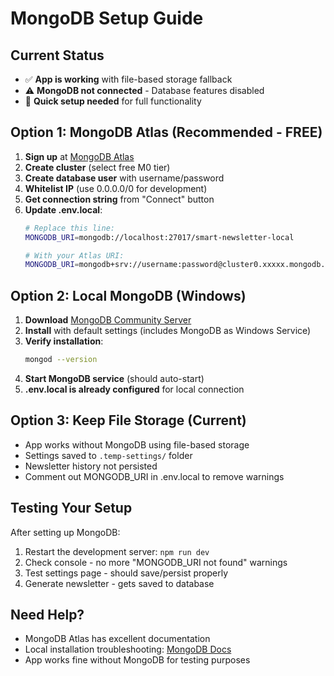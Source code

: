 # MongoDB Setup Guide

## Current Status
- ✅ **App is working** with file-based storage fallback
- ⚠️ **MongoDB not connected** - Database features disabled  
- 🔧 **Quick setup needed** for full functionality

## Option 1: MongoDB Atlas (Recommended - FREE)

1. **Sign up** at [MongoDB Atlas](https://cloud.mongodb.com)
2. **Create cluster** (select free M0 tier)
3. **Create database user** with username/password
4. **Whitelist IP** (use 0.0.0.0/0 for development)
5. **Get connection string** from "Connect" button
6. **Update .env.local**:
   ```bash
   # Replace this line:
   MONGODB_URI=mongodb://localhost:27017/smart-newsletter-local
   
   # With your Atlas URI:
   MONGODB_URI=mongodb+srv://username:password@cluster0.xxxxx.mongodb.net/smart-newsletter?retryWrites=true&w=majority
   ```

## Option 2: Local MongoDB (Windows)

1. **Download** [MongoDB Community Server](https://www.mongodb.com/try/download/community)
2. **Install** with default settings (includes MongoDB as Windows Service)
3. **Verify installation**:
   ```bash
   mongod --version
   ```
4. **Start MongoDB service** (should auto-start)
5. **.env.local is already configured** for local connection

## Option 3: Keep File Storage (Current)

- App works without MongoDB using file-based storage
- Settings saved to `.temp-settings/` folder  
- Newsletter history not persisted
- Comment out MONGODB_URI in .env.local to remove warnings

## Testing Your Setup

After setting up MongoDB:
1. Restart the development server: `npm run dev`
2. Check console - no more "MONGODB_URI not found" warnings
3. Test settings page - should save/persist properly
4. Generate newsletter - gets saved to database

## Need Help?

- MongoDB Atlas has excellent documentation
- Local installation troubleshooting: [MongoDB Docs](https://docs.mongodb.com/manual/installation/)
- App works fine without MongoDB for testing purposes